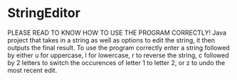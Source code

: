 # StringEditor
PLEASE READ TO KNOW HOW TO USE THE PROGRAM CORRECTLY!
Java project that takes in a string as well as options to edit the string, it then outputs the final result. To use the program correctly enter a string followed by either u for uppercase, l for lowercase, r to reverse the string, c followed by 2 letters to switch the occurences of letter 1 to letter 2, or z to undo the most recent edit.
